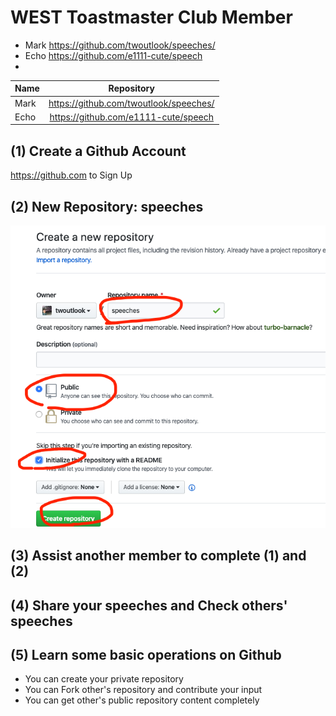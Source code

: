 # WEST Toastmaster Club Member

- Mark https://github.com/twoutlook/speeches/
- Echo https://github.com/e1111-cute/speech
-
| Name      |    Repository                          |
|:----------|:--------------------------------------:|
| Mark      |  https://github.com/twoutlook/speeches/|
| Echo      |  https://github.com/e1111-cute/speech  |

## (1) Create a Github Account
 https://github.com to Sign Up


## (2) New Repository: speeches

![](img/speeches.png)


## (3) Assist another member to complete (1) and (2)

## (4) Share your speeches and Check others' speeches

## (5) Learn some basic operations on Github
- You can create your private repository
- You can Fork other's repository and contribute your input
- You can get other's public repository content completely

